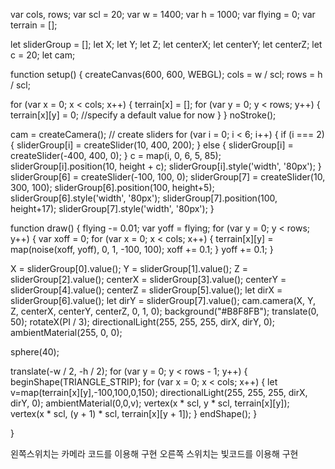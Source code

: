 var cols, rows;
var scl = 20;
var w = 1400;
var h = 1000;
var flying = 0;
var terrain = [];

let sliderGroup = [];
let X;
let Y;
let Z;
let centerX;
let centerY;
let centerZ;
let c = 20;
let cam;

function setup() {
  createCanvas(600, 600, WEBGL);
  cols = w / scl;
  rows = h / scl;

  for (var x = 0; x < cols; x++) {
    terrain[x] = [];
    for (var y = 0; y < rows; y++) {
      terrain[x][y] = 0; //specify a default value for now
    }
  }
  noStroke();
  
  cam = createCamera();
  // create sliders
  for (var i = 0; i < 6; i++) {
    if (i === 2) {
      sliderGroup[i] = createSlider(10, 400, 200);
    } else {
      sliderGroup[i] = createSlider(-400, 400, 0);
    }
    c = map(i, 0, 6, 5, 85);
    sliderGroup[i].position(10, height + c);
    sliderGroup[i].style('width', '80px');
  }
  sliderGroup[6] = createSlider(-100, 100, 0);
  sliderGroup[7] = createSlider(10, 300, 100);
  sliderGroup[6].position(100, height+5);
  sliderGroup[6].style('width', '80px');
  sliderGroup[7].position(100, height+17);
  sliderGroup[7].style('width', '80px');
}

function draw() {
  flying -= 0.01;
  var yoff = flying;
  for (var y = 0; y < rows; y++) {
    var xoff = 0;
    for (var x = 0; x < cols; x++) {
      terrain[x][y] = map(noise(xoff, yoff), 0, 1, -100, 100);
      xoff += 0.1;
    }
    yoff += 0.1;
  }
  
  
  X = sliderGroup[0].value();
  Y = sliderGroup[1].value();
  Z = sliderGroup[2].value();
  centerX = sliderGroup[3].value();
  centerY = sliderGroup[4].value();
  centerZ = sliderGroup[5].value();
  let dirX = sliderGroup[6].value();
  let dirY = sliderGroup[7].value();
  cam.camera(X, Y, Z, centerX, centerY, centerZ, 0, 1, 0);
  background("#B8F8FB");
  translate(0, 50);
  rotateX(PI / 3);
  directionalLight(255, 255, 255, dirX, dirY, 0);
  ambientMaterial(255, 0, 0);
  
  sphere(40);
 
  translate(-w / 2, -h / 2);
  for (var y = 0; y < rows - 1; y++) {
    beginShape(TRIANGLE_STRIP);
    for (var x = 0; x < cols; x++) {
      let v=map(terrain[x][y],-100,100,0,150);
      directionalLight(255, 255, 255, dirX, dirY, 0);
      ambientMaterial(0,0,v);
      vertex(x * scl, y * scl, terrain[x][y]);
      vertex(x * scl, (y + 1) * scl, terrain[x][y + 1]);
    }
    endShape();
  }

}

왼쪽스위치는  카메라 코드를 이용해 구현 오른쪽 스위치는 빛코드를 이용해 구현 
